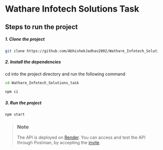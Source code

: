# Wathare Infotech Solutions Task



## Steps to run the project
##### 1. Clone the project
```bash
git clone https://github.com/AbhishekJadhav2002/Wathare_Infotech_Solutions_task.git
```
##### 2. Install the dependencies
cd into the project directory and run the following command
```bash
cd Wathare_Infotech_Solutions_task
```
```bash
npm ci
```

##### 3. Run the project
```bash
npm start
```

> ### Note
> The API is deployed on [Render](https://wathare-infotech-solutions-task.onrender.com). You can access and test the API through Postman, by accepting the [invite](https://app.getpostman.com/join-team?invite_code=026fac0a80d54e4dd05e19ce618c7862&target_code=37ccabf020a2bec18fe04fd934c5d6da).